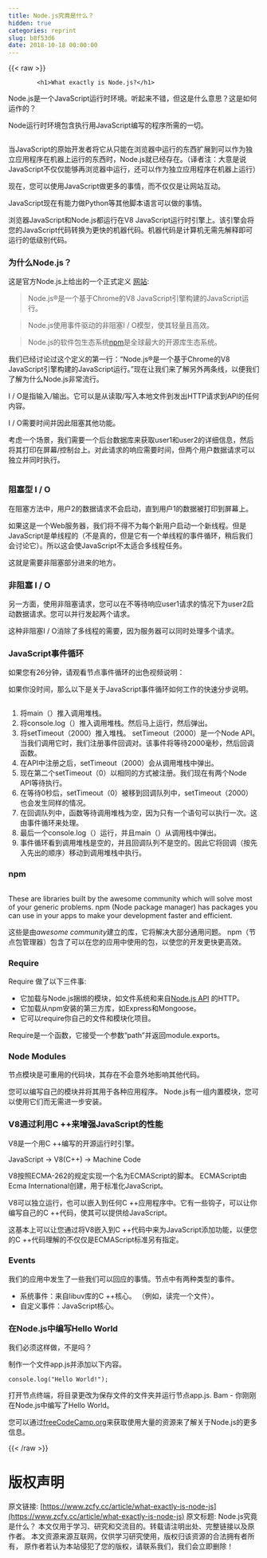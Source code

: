 ```yaml
---
title: Node.js究竟是什么？
hidden: true
categories: reprint
slug: b8f53d6
date: 2018-10-18 00:00:00
---
```


{{< raw >}}

            <h1>What exactly is Node.js?</h1>
<p>Node.js是一个JavaScript运行时环境。听起来不错，但这是什么意思？这是如何运作的？</p>
<p>Node运行时环境包含执行用JavaScript编写的程序所需的一切。</p>
<p><img src="https://p0.ssl.qhimg.com/t01ee344b9b44924f86.png" alt=""></p>
<p>当JavaScript的原始开发者将它从只能在浏览器中运行的东西扩展到可以作为独立应用程序在机器上运行的东西时，Node.js就已经存在。（译者注：大意是说JavaScript不仅仅能够再浏览器中运行，还可以作为独立应用程序在机器上运行）</p>
<p>现在，您可以使用JavaScript做更多的事情，而不仅仅是让网站互动。</p>
<p>JavaScript现在有能力做Python等其他脚本语言可以做的事情。</p>
<p>浏览器JavaScript和Node.js都运行在V8 JavaScript运行时引擎上。该引擎会将您的JavaScript代码转换为更快的机器代码。机器代码是计算机无需先解释即可运行的低级别代码。</p>
<h3>为什么Node.js？</h3>
<p>这是官方Node.js上给出的一个正式定义 <a href="https://nodejs.org/en/">网站</a>:</p>
<blockquote>
<p>Node.js®是一个基于Chrome的V8 JavaScript引擎构建的JavaScript运行。</p>
</blockquote>
<blockquote>
<p>Node.js使用事件驱动的非阻塞I / O模型，使其轻量且高效。</p>
</blockquote>
<blockquote>
<p>Node.js的软件包生态系统<a href="https://www.npmjs.com/">npm</a>是全球最大的开源库生态系统。</p>
</blockquote>
<p>我们已经讨论过这个定义的第一行：“Node.js®是一个基于Chrome的V8 JavaScript引擎构建的JavaScript运行。”现在让我们来了解另外两条线，以便我们了解为什么Node.js非常流行。</p>
<p>I / O是指输入/输出。它可以是从读取/写入本地文件到发出HTTP请求到API的任何内容。</p>
<p>I / O需要时间并因此阻塞其他功能。</p>
<p>考虑一个场景，我们需要一个后台数据库来获取user1和user2的详细信息，然后将其打印在屏幕/控制台上。对此请求的响应需要时间，但两个用户数据请求可以独立并同时执行。</p>
<p><img src="https://p0.ssl.qhimg.com/t014ff7e0b853ca1b7e.png" alt=""></p>
<h3>阻塞型 I / O</h3>
<p>在阻塞方法中，用户2的数据请求不会启动，直到用户1的数据被打印到屏幕上。</p>
<p>如果这是一个Web服务器，我们将不得不为每个新用户启动一个新线程。但是JavaScript是单线程的（不是真的，但是它有一个单线程的事件循环，稍后我们会讨论它）。所以这会使JavaScript不太适合多线程任务。</p>
<p>这就是需要非阻塞部分进来的地方。</p>
<h3>非阻塞 I / O</h3>
<p>另一方面，使用非阻塞请求，您可以在不等待响应user1请求的情况下为user2启动数据请求。您可以并行发起两个请求。</p>
<p>这种非阻塞I / O消除了多线程的需要，因为服务器可以同时处理多个请求。</p>
<h3>JavaScript事件循环</h3>
<p>如果您有26分钟，请观看节点事件循环的出色视频说明：</p>
<p>如果你没时间，那么以下是关于JavaScript事件循环如何工作的快速分步说明。</p>
<p><img src="https://p0.ssl.qhimg.com/t011c772a156f772bc1.png" alt=""></p>
<ol>
<li>将main（）推入调用堆栈。</li>
<li>将console.log（）推入调用堆栈。然后马上运行，然后弹出。</li>
<li>将setTimeout（2000）推入堆栈。 setTimeout（2000）是一个Node API。当我们调用它时，我们注册事件回调对。该事件将等待2000毫秒，然后回调函数。</li>
<li>在API中注册之后，setTimeout（2000）会从调用堆栈中弹出。</li>
<li>现在第二个setTimeout（0）以相同的方式被注册。我们现在有两个Node API等待执行。</li>
<li>在等待0秒后，setTimeout（0）被移到回调队列中，setTimeout（2000）也会发生同样的情况。</li>
<li>在回调队列中，函数等待调用堆栈为空，因为只有一个语句可以执行一次。这由事件循环来处理。</li>
<li>最后一个console.log（）运行，并且main（）从调用栈中弹出。</li>
<li>事件循环看到调用堆栈是空的，并且回调队列不是空的。因此它将回调（按先入先出的顺序）移动到调用堆栈中执行。</li>
</ol>
<h3>npm</h3>
<p><img src="https://p0.ssl.qhimg.com/t018ae526239473c716.png" alt=""></p>
<p>These are libraries built by the awesome community which will solve most of your generic problems. npm (Node package manager) has packages you can use in your apps to make your development faster and efficient.</p>
<p>这些是由<em>awesome community</em>建立的库，它将解决大部分通用问题。 npm（节点包管理器）包含了可以在您的应用中使用的包，以使您的开发更快更高效。</p>
<h3>Require</h3>
<p>Require 做了以下三件事:</p>
<ul>
<li>它加载与Node.js捆绑的模块，如文件系统和来自<a href="http://nodejs.org/api/">Node.js API</a> 的HTTP。</li>
<li>它加载从npm安装的第三方库，如Express和Mongoose。</li>
<li>它可以require你自己的文件和模块化项目。</li>
</ul>
<p>Require是一个函数，它接受一个参数“path”并返回module.exports。</p>
<h3>Node Modules</h3>
<p>节点模块是可重用的代码块，其存在不会意外地影响其他代码。</p>
<p>您可以编写自己的模块并将其用于各种应用程序。 Node.js有一组内置模块，您可以使用它们而无需进一步安装。</p>
<h3>V8通过利用C ++来增强JavaScript的性能</h3>
<p>V8是一个用C ++编写的开源运行时引擎。</p>
<p>JavaScript -&gt; V8(C++) -&gt; Machine Code</p>
<p>V8按照ECMA-262的规定实现一个名为ECMAScript的脚本。 ECMAScript由Ecma International创建，用于标准化JavaScript。</p>
<p>V8可以独立运行，也可以嵌入到任何C ++应用程序中。它有一些钩子，可以让你编写自己的C ++代码，使其可以提供给JavaScript。</p>
<p>这基本上可以让您通过将V8嵌入到C ++代码中来为JavaScript添加功能，以便您的C ++代码理解的不仅仅是ECMAScript标准另有指定。</p>
<h3>Events</h3>
<p>我们的应用中发生了一些我们可以回应的事情。节点中有两种类型的事件。</p>
<ul>
<li>系统事件：来自libuv库的C ++核心。 （例如，读完一个文件）。</li>
<li>自定义事件：JavaScript核心。</li>
</ul>
<h3>在Node.js中编写Hello World</h3>
<p>我们必须这样做，不是吗？</p>
<p>制作一个文件app.js并添加以下内容。</p>
<pre><code class="hljs 1c">console.<span class="hljs-built_in">log</span>(<span class="hljs-string">"Hello World!"</span>);
</code></pre><p>打开节点终端，将目录更改为保存文件的文件夹并运行节点app.js. Bam - 你刚刚在Node.js中编写了Hello World。</p>
<p>您可以通过<a href="https://www.freecodecamp.org/">freeCodeCamp.org</a>来获取使用大量的资源来了解关于Node.js的更多信息。</p>

          
{{< /raw >}}

# 版权声明
原文链接: [https://www.zcfy.cc/article/what-exactly-is-node-js](https://www.zcfy.cc/article/what-exactly-is-node-js)
原文标题: Node.js究竟是什么？
本文仅用于学习、研究和交流目的。转载请注明出处、完整链接以及原作者。
本文资源来源互联网，仅供学习研究使用，版权归该资源的合法拥有者所有，
原作者若认为本站侵犯了您的版权，请联系我们，我们会立即删除！
